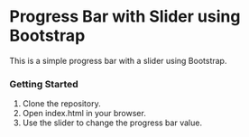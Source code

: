 # Progress Bar with Slider using Bootstrap

This is a simple progress bar with a slider using Bootstrap.

### Getting Started

1. Clone the repository.
2. Open index.html in your browser.
3. Use the slider to change the progress bar value.